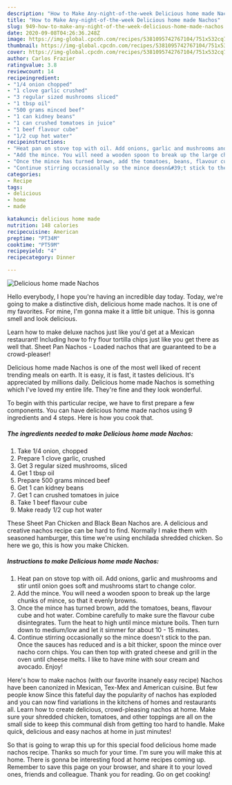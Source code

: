 ```yaml
---
description: "How to Make Any-night-of-the-week Delicious home made Nachos"
title: "How to Make Any-night-of-the-week Delicious home made Nachos"
slug: 949-how-to-make-any-night-of-the-week-delicious-home-made-nachos
date: 2020-09-08T04:26:36.248Z
image: https://img-global.cpcdn.com/recipes/5381095742767104/751x532cq70/delicious-home-made-nachos-recipe-main-photo.jpg
thumbnail: https://img-global.cpcdn.com/recipes/5381095742767104/751x532cq70/delicious-home-made-nachos-recipe-main-photo.jpg
cover: https://img-global.cpcdn.com/recipes/5381095742767104/751x532cq70/delicious-home-made-nachos-recipe-main-photo.jpg
author: Carlos Frazier
ratingvalue: 3.8
reviewcount: 14
recipeingredient:
- "1/4 onion chopped"
- "1 clove garlic crushed"
- "3 regular sized mushrooms sliced"
- "1 tbsp oil"
- "500 grams minced beef"
- "1 can kidney beans"
- "1 can crushed tomatoes in juice"
- "1 beef flavour cube"
- "1/2 cup hot water"
recipeinstructions:
- "Heat pan on stove top with oil. Add onions, garlic and mushrooms and stir until onion goes soft and mushrooms start to change color."
- "Add the mince. You will need a wooden spoon to break up the large chunks of mince, so that it evenly browns."
- "Once the mince has turned brown, add the tomatoes, beans, flavour cube and hot water. Combine carefully to make sure the flavour cube disintegrates. Turn the heat to high until mince mixture boils. Then turn down to medium/low and let it simmer for about 10 - 15 minutes."
- "Continue stirring occasionally so the mince doesn&#39;t stick to the pan. Once the sauces has reduced and is a bit thicker, spoon the mince over nacho corn chips. You can then top with grated cheese and grill in the oven until cheese melts. I like to have mine with sour cream and avocado. Enjoy!"
categories:
- Recipe
tags:
- delicious
- home
- made

katakunci: delicious home made 
nutrition: 148 calories
recipecuisine: American
preptime: "PT34M"
cooktime: "PT59M"
recipeyield: "4"
recipecategory: Dinner

---
```



![Delicious home made Nachos](https://img-global.cpcdn.com/recipes/5381095742767104/751x532cq70/delicious-home-made-nachos-recipe-main-photo.jpg)

Hello everybody, I hope you're having an incredible day today. Today, we're going to make a distinctive dish, delicious home made nachos. It is one of my favorites. For mine, I'm gonna make it a little bit unique. This is gonna smell and look delicious.

Learn how to make deluxe nachos just like you&#39;d get at a Mexican restaurant! Including how to fry flour tortilla chips just like you get there as well that. Sheet Pan Nachos - Loaded nachos that are guaranteed to be a crowd-pleaser!

Delicious home made Nachos is one of the most well liked of recent trending meals on earth. It is easy, it is fast, it tastes delicious. It's appreciated by millions daily. Delicious home made Nachos is something which I've loved my entire life. They're fine and they look wonderful.


To begin with this particular recipe, we have to first prepare a few components. You can have delicious home made nachos using 9 ingredients and 4 steps. Here is how you cook that.

<!--inarticleads1-->

##### The ingredients needed to make Delicious home made Nachos:

1. Take 1/4 onion, chopped
1. Prepare 1 clove garlic, crushed
1. Get 3 regular sized mushrooms, sliced
1. Get 1 tbsp oil
1. Prepare 500 grams minced beef
1. Get 1 can kidney beans
1. Get 1 can crushed tomatoes in juice
1. Take 1 beef flavour cube
1. Make ready 1/2 cup hot water


These Sheet Pan Chicken and Black Bean Nachos are. A delicious and creative nachos recipe can be hard to find. Normally I make them with seasoned hamburger, this time we&#39;re using enchilada shredded chicken. So here we go, this is how you make Chicken. 

<!--inarticleads2-->

##### Instructions to make Delicious home made Nachos:

1. Heat pan on stove top with oil. Add onions, garlic and mushrooms and stir until onion goes soft and mushrooms start to change color.
1. Add the mince. You will need a wooden spoon to break up the large chunks of mince, so that it evenly browns.
1. Once the mince has turned brown, add the tomatoes, beans, flavour cube and hot water. Combine carefully to make sure the flavour cube disintegrates. Turn the heat to high until mince mixture boils. Then turn down to medium/low and let it simmer for about 10 - 15 minutes.
1. Continue stirring occasionally so the mince doesn&#39;t stick to the pan. Once the sauces has reduced and is a bit thicker, spoon the mince over nacho corn chips. You can then top with grated cheese and grill in the oven until cheese melts. I like to have mine with sour cream and avocado. Enjoy!


Here&#39;s how to make nachos (with our favorite insanely easy recipe) Nachos have been canonized in Mexican, Tex-Mex and American cuisine. But few people know Since this fateful day the popularity of nachos has exploded and you can now find variations in the kitchens of homes and restaurants all. Learn how to create delicious, crowd-pleasing nachos at home. Make sure your shredded chicken, tomatoes, and other toppings are all on the small side to keep this communal dish from getting too hard to handle. Make quick, delicious and easy nachos at home in just minutes! 

So that is going to wrap this up for this special food delicious home made nachos recipe. Thanks so much for your time. I'm sure you will make this at home. There is gonna be interesting food at home recipes coming up. Remember to save this page on your browser, and share it to your loved ones, friends and colleague. Thank you for reading. Go on get cooking!
